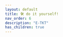 ```yaml
---
layout: default
title: 🛠️ do it yourself!
nav_order: 6
description: "E-TKT"
has_children: true
---
```

